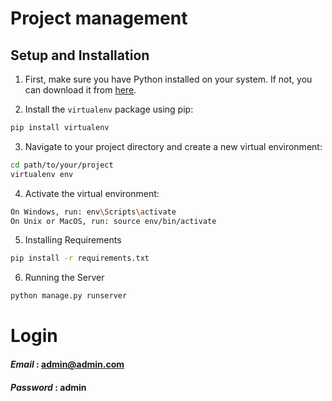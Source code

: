 # Project management

## Setup and Installation

1. First, make sure you have Python installed on your system. If not, you can download it from [here](https://www.python.org/downloads/).

2. Install the `virtualenv` package using pip:

```sh
pip install virtualenv
```

3. Navigate to your project directory and create a new virtual environment:

```sh
cd path/to/your/project
virtualenv env
```

4. Activate the virtual environment:

```sh
On Windows, run: env\Scripts\activate
On Unix or MacOS, run: source env/bin/activate
```

5. Installing Requirements

```sh
pip install -r requirements.txt
```

6. Running the Server

```sh
python manage.py runserver
```
# Login

#### _Email_ : admin@admin.com

#### _Password_ : admin